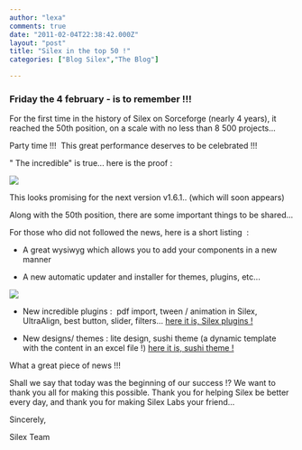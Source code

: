 ```yaml
---
author: "lexa"
comments: true
date: "2011-02-04T22:38:42.000Z"
layout: "post"
title: "Silex in the top 50 !"
categories: ["Blog Silex","The Blog"]

---
```

### Friday the 4 february - is to remember !!!


For the first time in the history of Silex on Sorceforge (nearly 4 years), it reached the 50th position, on a scale with no less than 8 500 projects...

Party time !!!  This great performance deserves to be celebrated !!!

" The incredible" is true... here is the proof :


![](https://www.silexlabs.org/wp-content/uploads/2011/02/silex-dans-le-top-501.png)


This looks promising for the next version v1.6.1.. (which will soon appears)


<!-- more -->




Along with the 50th position, there are some important things to be shared...




For those who did not followed the news, here is a short listing  :







  * A great wysiwyg which allows you to add your components in a new manner


  * A new automatic updater and installer for themes, plugins, etc...

![](https://www.silexlabs.org/wp-content/uploads/2011/02/nouvel-installeur.png)

  * New incredible plugins :  pdf import, tween / animation in Silex, UltraAlign, best button, slider, filters... [here it is, Silex plugins !](https://www.silexlabs.org/?cat=38)


  * New designs/ themes : lite design, sushi theme (a dynamic template with the content in an excel file !) [here it is, sushi theme !](https://www.silexlabs.org/?p=1401)


What a great piece of news !!!

Shall we say that today was the beginning of our success !? We want to thank you all for making this possible. Thank you for helping Silex be better every day, and thank you for making Silex Labs your friend...

Sincerely,

Silex Team


